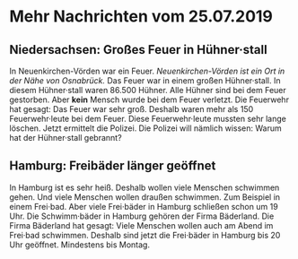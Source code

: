 # Mehr Nachrichten vom 25.07.2019


## Niedersachsen: Großes Feuer in Hühner·stall
In Neuenkirchen-Vörden war ein Feuer.  *Neuenkirchen-Vörden ist ein Ort in der Nähe von Osnabrück.*  Das Feuer war in einem großen Hühner·stall. In diesem Hühner·stall waren 86.500 Hühner. Alle Hühner sind bei dem Feuer gestorben. Aber **kein** Mensch wurde bei dem Feuer verletzt. Die Feuerwehr hat gesagt: Das Feuer war sehr groß. Deshalb waren mehr als 150 Feuerwehr·leute bei dem Feuer. Diese Feuerwehr·leute mussten sehr lange löschen. Jetzt ermittelt die Polizei. Die Polizei will nämlich wissen: Warum hat der Hühner·stall gebrannt? 

## Hamburg: Freibäder länger geöffnet
In Hamburg ist es sehr heiß. Deshalb wollen viele Menschen schwimmen gehen. Und viele Menschen wollen draußen schwimmen. Zum Beispiel in einem Frei·bad. Aber viele Frei·bäder in Hamburg schließen schon um 19 Uhr. Die Schwimm·bäder in Hamburg gehören der Firma Bäderland. Die Firma Bäderland hat gesagt: Viele Menschen wollen auch am Abend im Frei·bad schwimmen. Deshalb sind jetzt die Frei·bäder in Hamburg bis 20 Uhr geöffnet. Mindestens bis Montag. 
